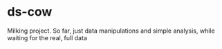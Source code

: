 # ds-cow
Milking project. So far, just data manipulations and simple analysis, while waiting for the real, full data
